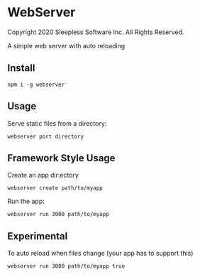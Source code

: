 
# WebServer

Copyright 2020 Sleepless Software Inc.  All Rights Reserved.

A simple web server with auto reloading


## Install

	npm i -g webserver


## Usage

Serve static files from a directory:

	webserver port directory


## Framework Style Usage 

Create an app dir:ectory

	webserver create path/to/myapp

Run the app:

	webserver run 3000 path/to/myapp


## Experimental

To auto reload when files change (your app has to support this)

	webserver run 3000 path/to/myapp true



